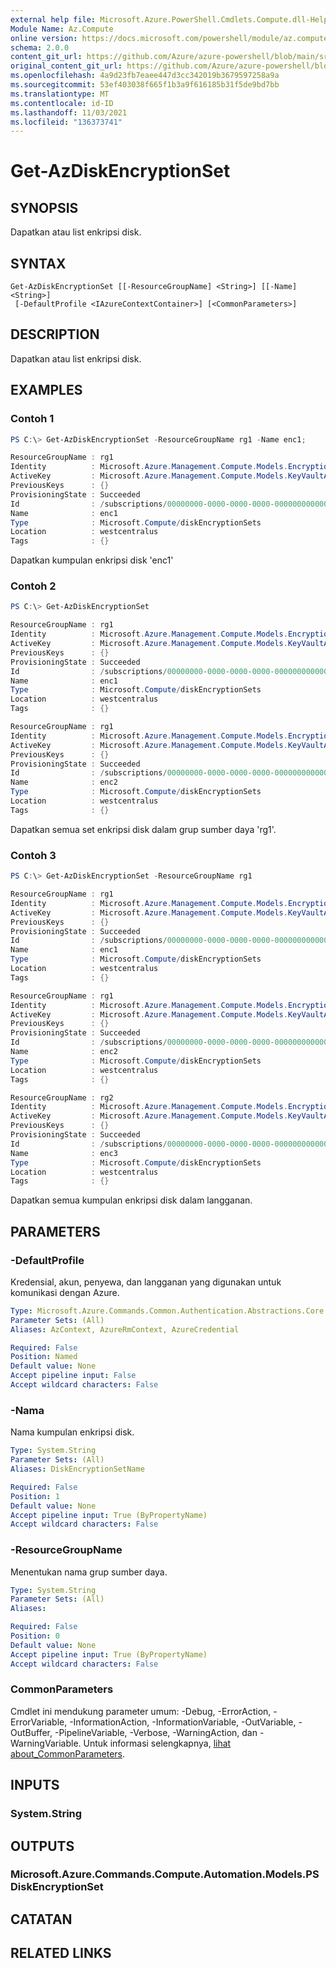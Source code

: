 ```yaml
---
external help file: Microsoft.Azure.PowerShell.Cmdlets.Compute.dll-Help.xml
Module Name: Az.Compute
online version: https://docs.microsoft.com/powershell/module/az.compute/get-azdiskencryptionset.md
schema: 2.0.0
content_git_url: https://github.com/Azure/azure-powershell/blob/main/src/Compute/Compute/help/Get-AzDiskEncryptionSet.md
original_content_git_url: https://github.com/Azure/azure-powershell/blob/main/src/Compute/Compute/help/Get-AzDiskEncryptionSet.md
ms.openlocfilehash: 4a9d23fb7eaee447d3cc342019b3679597258a9a
ms.sourcegitcommit: 53ef403038f665f1b3a9f616185b31f5de9bd7bb
ms.translationtype: MT
ms.contentlocale: id-ID
ms.lasthandoff: 11/03/2021
ms.locfileid: "136373741"
---
```

# Get-AzDiskEncryptionSet

## SYNOPSIS
Dapatkan atau list enkripsi disk.

## SYNTAX

```
Get-AzDiskEncryptionSet [[-ResourceGroupName] <String>] [[-Name] <String>]
 [-DefaultProfile <IAzureContextContainer>] [<CommonParameters>]
```

## DESCRIPTION
Dapatkan atau list enkripsi disk.

## EXAMPLES

### Contoh 1
```powershell
PS C:\> Get-AzDiskEncryptionSet -ResourceGroupName rg1 -Name enc1;

ResourceGroupName : rg1
Identity          : Microsoft.Azure.Management.Compute.Models.EncryptionSetIdentity
ActiveKey         : Microsoft.Azure.Management.Compute.Models.KeyVaultAndKeyReference
PreviousKeys      : {}
ProvisioningState : Succeeded
Id                : /subscriptions/00000000-0000-0000-0000-000000000000/resourceGroups/rg1/providers/Microsoft.Compute/diskEncryptionSets/enc1
Name              : enc1
Type              : Microsoft.Compute/diskEncryptionSets
Location          : westcentralus
Tags              : {}
```

Dapatkan kumpulan enkripsi disk 'enc1'

### Contoh 2
```powershell
PS C:\> Get-AzDiskEncryptionSet

ResourceGroupName : rg1
Identity          : Microsoft.Azure.Management.Compute.Models.EncryptionSetIdentity
ActiveKey         : Microsoft.Azure.Management.Compute.Models.KeyVaultAndKeyReference
PreviousKeys      : {}
ProvisioningState : Succeeded
Id                : /subscriptions/00000000-0000-0000-0000-000000000000/resourceGroups/rg1/providers/Microsoft.Compute/diskEncryptionSets/enc1
Name              : enc1
Type              : Microsoft.Compute/diskEncryptionSets
Location          : westcentralus
Tags              : {}

ResourceGroupName : rg1
Identity          : Microsoft.Azure.Management.Compute.Models.EncryptionSetIdentity
ActiveKey         : Microsoft.Azure.Management.Compute.Models.KeyVaultAndKeyReference
PreviousKeys      : {}
ProvisioningState : Succeeded
Id                : /subscriptions/00000000-0000-0000-0000-000000000000/resourceGroups/rg1/providers/Microsoft.Compute/diskEncryptionSets/enc2
Name              : enc2
Type              : Microsoft.Compute/diskEncryptionSets
Location          : westcentralus
Tags              : {}
```

Dapatkan semua set enkripsi disk dalam grup sumber daya 'rg1'.

### Contoh 3
```powershell
PS C:\> Get-AzDiskEncryptionSet -ResourceGroupName rg1

ResourceGroupName : rg1
Identity          : Microsoft.Azure.Management.Compute.Models.EncryptionSetIdentity
ActiveKey         : Microsoft.Azure.Management.Compute.Models.KeyVaultAndKeyReference
PreviousKeys      : {}
ProvisioningState : Succeeded
Id                : /subscriptions/00000000-0000-0000-0000-000000000000/resourceGroups/rg1/providers/Microsoft.Compute/diskEncryptionSets/enc1
Name              : enc1
Type              : Microsoft.Compute/diskEncryptionSets
Location          : westcentralus
Tags              : {}

ResourceGroupName : rg1
Identity          : Microsoft.Azure.Management.Compute.Models.EncryptionSetIdentity
ActiveKey         : Microsoft.Azure.Management.Compute.Models.KeyVaultAndKeyReference
PreviousKeys      : {}
ProvisioningState : Succeeded
Id                : /subscriptions/00000000-0000-0000-0000-000000000000/resourceGroups/rg1/providers/Microsoft.Compute/diskEncryptionSets/enc2
Name              : enc2
Type              : Microsoft.Compute/diskEncryptionSets
Location          : westcentralus
Tags              : {}

ResourceGroupName : rg2
Identity          : Microsoft.Azure.Management.Compute.Models.EncryptionSetIdentity
ActiveKey         : Microsoft.Azure.Management.Compute.Models.KeyVaultAndKeyReference
PreviousKeys      : {}
ProvisioningState : Succeeded
Id                : /subscriptions/00000000-0000-0000-0000-000000000000/resourceGroups/rg1/providers/Microsoft.Compute/diskEncryptionSets/enc3
Name              : enc3
Type              : Microsoft.Compute/diskEncryptionSets
Location          : westcentralus
Tags              : {}
```

Dapatkan semua kumpulan enkripsi disk dalam langganan.

## PARAMETERS

### -DefaultProfile
Kredensial, akun, penyewa, dan langganan yang digunakan untuk komunikasi dengan Azure.

```yaml
Type: Microsoft.Azure.Commands.Common.Authentication.Abstractions.Core.IAzureContextContainer
Parameter Sets: (All)
Aliases: AzContext, AzureRmContext, AzureCredential

Required: False
Position: Named
Default value: None
Accept pipeline input: False
Accept wildcard characters: False
```

### -Nama
Nama kumpulan enkripsi disk.

```yaml
Type: System.String
Parameter Sets: (All)
Aliases: DiskEncryptionSetName

Required: False
Position: 1
Default value: None
Accept pipeline input: True (ByPropertyName)
Accept wildcard characters: False
```

### -ResourceGroupName
Menentukan nama grup sumber daya.

```yaml
Type: System.String
Parameter Sets: (All)
Aliases:

Required: False
Position: 0
Default value: None
Accept pipeline input: True (ByPropertyName)
Accept wildcard characters: False
```

### CommonParameters
Cmdlet ini mendukung parameter umum: -Debug, -ErrorAction, -ErrorVariable, -InformationAction, -InformationVariable, -OutVariable, -OutBuffer, -PipelineVariable, -Verbose, -WarningAction, dan -WarningVariable. Untuk informasi selengkapnya, [lihat about_CommonParameters](http://go.microsoft.com/fwlink/?LinkID=113216).

## INPUTS

### System.String

## OUTPUTS

### Microsoft.Azure.Commands.Compute.Automation.Models.PSDiskEncryptionSet

## CATATAN

## RELATED LINKS
